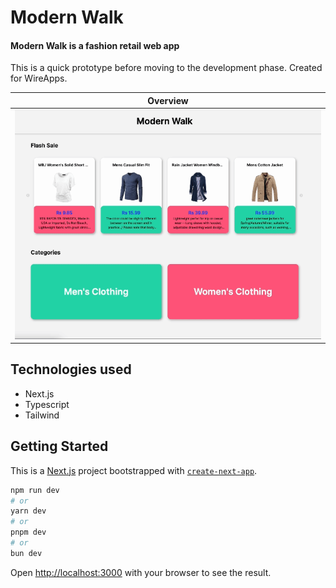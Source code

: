 # Modern Walk

#### Modern Walk is a fashion retail web app

This is a quick prototype before moving to the
development phase. Created for WireApps.

|           Overview           |
| :--------------------------: |
| ![Sample](public/Sample.gif) |

## Technologies used

- Next.js
- Typescript
- Tailwind

## Getting Started

This is a [Next.js](https://nextjs.org/) project bootstrapped with [`create-next-app`](https://github.com/vercel/next.js/tree/canary/packages/create-next-app).

```bash
npm run dev
# or
yarn dev
# or
pnpm dev
# or
bun dev
```

Open [http://localhost:3000](http://localhost:3000) with your browser to see the result.
